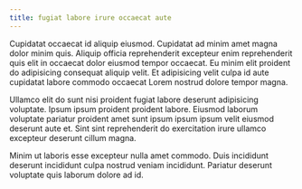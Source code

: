 ```yaml
---
title: fugiat labore irure occaecat aute
---
```


Cupidatat occaecat id aliquip eiusmod. Cupidatat ad minim amet magna dolor minim quis. Aliquip officia reprehenderit excepteur enim reprehenderit quis elit in occaecat dolor eiusmod tempor occaecat. Eu minim elit proident do adipisicing consequat aliquip velit. Et adipisicing velit culpa id aute cupidatat labore commodo occaecat Lorem nostrud dolore tempor magna.

Ullamco elit do sunt nisi proident fugiat labore deserunt adipisicing voluptate. Ipsum ipsum proident proident labore. Eiusmod laborum voluptate pariatur proident amet sunt ipsum ipsum ipsum velit eiusmod deserunt aute et. Sint sint reprehenderit do exercitation irure ullamco excepteur deserunt cillum magna.

Minim ut laboris esse excepteur nulla amet commodo. Duis incididunt deserunt incididunt culpa nostrud veniam incididunt. Pariatur deserunt voluptate quis laborum dolore ad id.